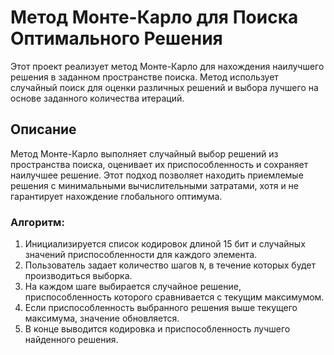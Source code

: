 # Метод Монте-Карло для Поиска Оптимального Решения

Этот проект реализует метод Монте-Карло для нахождения наилучшего решения в заданном пространстве поиска. Метод использует случайный поиск для оценки различных решений и выбора лучшего на основе заданного количества итераций.

## Описание

Метод Монте-Карло выполняет случайный выбор решений из пространства поиска, оценивает их приспособленность и сохраняет наилучшее решение. Этот подход позволяет находить приемлемые решения с минимальными вычислительными затратами, хотя и не гарантирует нахождение глобального оптимума.

### Алгоритм:

1. Инициализируется список кодировок длиной 15 бит и случайных значений приспособленности для каждого элемента.
2. Пользователь задает количество шагов `N`, в течение которых будет производиться выборка.
3. На каждом шаге выбирается случайное решение, приспособленность которого сравнивается с текущим максимумом.
4. Если приспособленность выбранного решения выше текущего максимума, значение обновляется.
5. В конце выводится кодировка и приспособленность лучшего найденного решения.

